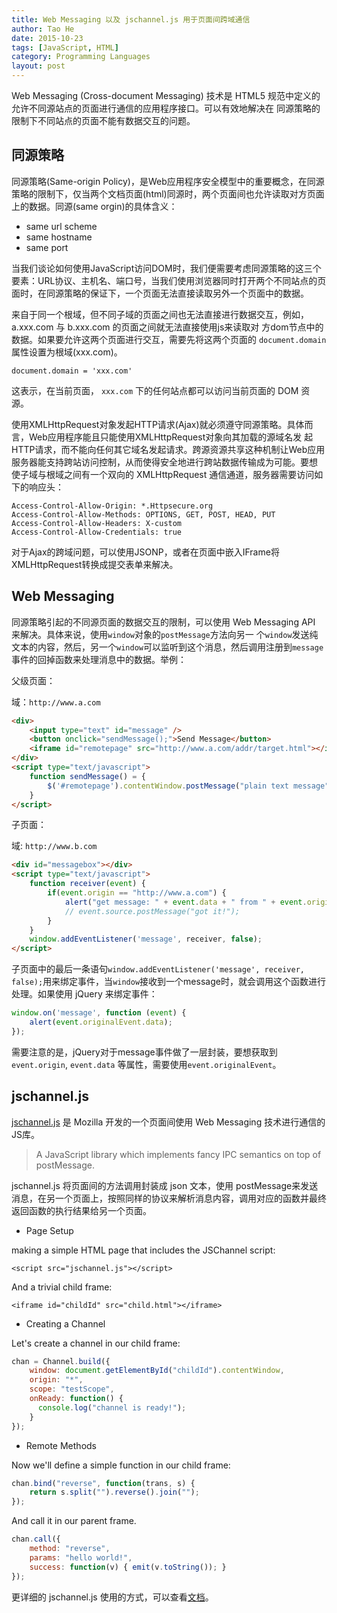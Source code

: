 ```yaml
---
title: Web Messaging 以及 jschannel.js 用于页面间跨域通信
author: Tao He
date: 2015-10-23
tags: [JavaScript, HTML]
category: Programming Languages
layout: post
---
```


Web Messaging (Cross-document Messaging) 技术是 HTML5 规范中定义的允许不同源站点的页面进行通信的应用程序接口。可以有效地解决在
同源策略的限制下不同站点的页面不能有数据交互的问题。

<!--more-->

同源策略
-------

同源策略(Same-origin Policy)，是Web应用程序安全模型中的重要概念，在同源策略的限制下，仅当两个文档页面(html)同源时，两个页面间也允许读取对方页面上的数据。同源(same orgin)的具体含义：

+ same url scheme
+ same hostname
+ same port

当我们谈论如何使用JavaScript访问DOM时，我们便需要考虑同源策略的这三个要素：URL协议、主机名、端口号，当我们使用浏览器同时打开两个不同站点的页面时，在同源策略的保证下，一个页面无法直接读取另外一个页面中的数据。

来自于同一个根域，但不同子域的页面之间也无法直接进行数据交互，例如，a.xxx.com 与 b.xxx.com 的页面之间就无法直接使用js来读取对
方dom节点中的数据。如果要允许这两个页面进行交互，需要先将这两个页面的 `document.domain` 属性设置为根域(xxx.com)。

    document.domain = 'xxx.com'

这表示，在当前页面， `xxx.com` 下的任何站点都可以访问当前页面的 DOM 资源。

使用XMLHttpRequest对象发起HTTP请求(Ajax)就必须遵守同源策略。具体而言，Web应用程序能且只能使用XMLHttpRequest对象向其加载的源域名发
起HTTP请求，而不能向任何其它域名发起请求。跨源资源共享这种机制让Web应用服务器能支持跨站访问控制，从而使得安全地进行跨站数据传输成为可能。要想
使子域与根域之间有一个双向的 XMLHttpRequest 通信通道，服务器需要访问如下的响应头：

    Access-Control-Allow-Origin: *.Httpsecure.org
    Access-Control-Allow-Methods: OPTIONS, GET, POST, HEAD, PUT
    Access-Control-Allow-Headers: X-custom
    Access-Control-Allow-Credentials: true

对于Ajax的跨域问题，可以使用JSONP，或者在页面中嵌入IFrame将XMLHttpRequest转换成提交表单来解决。

Web Messaging
--------------

同源策略引起的不同源页面的数据交互的限制，可以使用 Web Messaging API 来解决。具体来说，使用`window`对象的`postMessage`方法向另一
个`window`发送纯文本的内容，然后，另一个`window`可以监听到这个消息，然后调用注册到`message`事件的回掉函数来处理消息中的数据。举例：

父级页面：

域：`http://www.a.com`

~~~html
<div>
    <input type="text" id="message" />
    <button onclick="sendMessage();">Send Message</button>
    <iframe id="remotepage" src="http://www.a.com/addr/target.html"></iframe>
</div>
<script type="text/javascript">
    function sendMessage() = {
        $('#remotepage').contentWindow.postMessage("plain text message", "http://www.example.com");
    }
</script>
~~~

子页面：

域: `http://www.b.com`

~~~html
<div id="messagebox"></div>
<script type="text/javascript">
    function receiver(event) {
        if(event.origin == "http://www.a.com") {
            alert("get message: " + event.data + " from " + event.origin + ", source window: " + event.source);
            // event.source.postMessage("got it!");
        }
    }
    window.addEventListener('message', receiver, false);
</script>
~~~

子页面中的最后一条语句`window.addEventListener('message', receiver, false);`用来绑定事件，当`window`接收到一个message时，就会调用这个函数进行处理。如果使用 jQuery 来绑定事件：

~~~javascript
window.on('message', function (event) {
    alert(event.originalEvent.data);
});
~~~

需要注意的是，jQuery对于message事件做了一层封装，要想获取到 `event.origin`, `event.data` 等属性，需要使用`event.originalEvent`。

jschannel.js
------------

[jschannel.js](https://github.com/mozilla/jschannel) 是 Mozilla 开发的一个页面间使用 Web Messaging 技术进行通信的JS库。

> A JavaScript library which implements fancy IPC semantics on top of postMessage.

jschannel.js 将页面间的方法调用封装成 json 文本，使用 postMessage来发送消息，在另一个页面上，按照同样的协议来解析消息内容，调用对应的函数并最终返回函数的执行结果给另一个页面。

+ Page Setup

making a simple HTML page that includes the JSChannel script:

    <script src="jschannel.js"></script>

And a trivial child frame:

    <iframe id="childId" src="child.html"></iframe>

+ Creating a Channel

Let's create a channel in our child frame:

~~~javascript
chan = Channel.build({
    window: document.getElementById("childId").contentWindow,
    origin: "*",
    scope: "testScope",
    onReady: function() {
      console.log("channel is ready!");
    }
});
~~~

+ Remote Methods

Now we'll define a simple function in our child frame:

~~~javascript
chan.bind("reverse", function(trans, s) {
    return s.split("").reverse().join("");
});
~~~

And call it in our parent frame.

~~~javascript
chan.call({
    method: "reverse",
    params: "hello world!",
    success: function(v) { emit(v.toString()); }
});
~~~

更详细的 jschannel.js 使用的方式，可以查看[文档](http://mozilla.github.io/jschannel/docs)。

